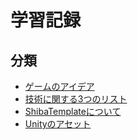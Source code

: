 # 学習記録

## 分類

- [ゲームのアイデア](game_idea/index.md)
- [技術に関する3つのリスト](tech_list/index.md)
- [ShibaTemplateについて](template/index.md)
- [Unityのアセット](assets/index.md)

